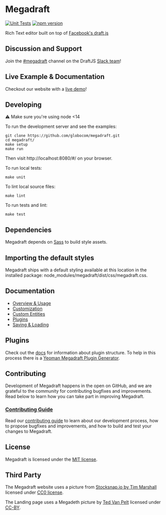 # Megadraft
[![Unit Tests](https://github.com/globocom/megadraft/actions/workflows/unittest.yml/badge.svg)](https://github.com/globocom/megadraft/actions/workflows/unittest.yml)
[![npm version](https://img.shields.io/npm/v/megadraft.svg?style=flat)](https://www.npmjs.com/package/megadraft)

Rich Text editor built on top of [Facebook's draft.js](https://github.com/facebook/draft-js)

## Discussion and Support

Join the [#megadraft][megadraft-slack] channel on the DraftJS [Slack team][draftjs-slack]!

## Live Example & Documentation

Checkout our website with a [live demo](https://megadraft.io/)!

## Developing

⚠ Make sure you're using node <14

To run the development server and see the examples:

```
git clone https://github.com/globocom/megadraft.git
cd megadraft/
make setup
make run
```


Then visit http://localhost:8080/#/ on your browser.

To run local tests:

```
make unit
```

To lint local source files:

```
make lint
```

To run tests and lint:

```
make test
```

## Dependencies

Megadraft depends on [Sass](http://sass-lang.com/) to build style assets.

## Importing the default styles

Megadraft ships with a default styling available at this location in the installed package: node_modules/megadraft/dist/css/megadraft.css.

## Documentation

- [Overview & Usage][docs-overview-and-usage]
- [Customization][docs-customization]
- [Custom Entities][docs-custom-entities]
- [Plugins][docs-plugins]
- [Saving & Loading][docs-saving-loading]

## Plugins

Check out the [docs][docs-plugins] for information about plugin structure.
To help in this process there is a [Yeoman Megadraft Plugin Generator][plugin-generator].

## Contributing

Development of Megadraft happens in the open on GitHub, and we are grateful to the community for contributing bugfixes and improvements. Read below to learn how you can take part in improving Megadraft.

### [Contributing Guide](CONTRIBUTING.md)

Read our [contributing guide](CONTRIBUTING.md) to learn about our development process, how to propose bugfixes and improvements, and how to build and test your changes to Megadraft.

## License

Megadraft is licensed under the [MIT license](LICENSE).

## Third Party

The Megadraft website uses a picture from
[Stocksnap.io by Tim Marshall](https://stocksnap.io/photo/K148YZIFJ3) licensed
under [CC0 license](https://stocksnap.io/license).

The Landing page uses a Megadeth picture by [Ted Van Pelt](https://flic.kr/p/7Pr94f)
licensed under [CC-BY](https://creativecommons.org/licenses/by/2.0/).

[plugin-generator]: https://github.com/globocom/generator-megadraft-plugin
[docs-overview-and-usage]: https://megadraft.io/#/docs/overview 
[docs-customization]: http://globocom.github.io/megadraft/#/docs/customization
[docs-custom-entities]: http://globocom.github.io/megadraft/#/docs/custom-entities
[docs-plugins]: http://globocom.github.io/megadraft/#/docs/plugins
[docs-saving-loading]: http://globocom.github.io/megadraft/#/docs/saving-loading
[megadraft-slack]: https://draftjs.slack.com/messages/megadraft/
[draftjs-slack]: https://draftjs.herokuapp.com
